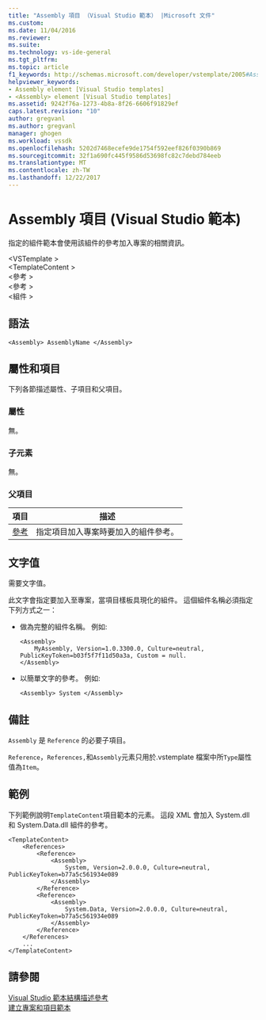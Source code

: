 ```yaml
---
title: "Assembly 項目 （Visual Studio 範本） |Microsoft 文件"
ms.custom: 
ms.date: 11/04/2016
ms.reviewer: 
ms.suite: 
ms.technology: vs-ide-general
ms.tgt_pltfrm: 
ms.topic: article
f1_keywords: http://schemas.microsoft.com/developer/vstemplate/2005#Assembly
helpviewer_keywords:
- Assembly element [Visual Studio templates]
- <Assembly> element [Visual Studio templates]
ms.assetid: 9242f76a-1273-4b8a-8f26-6606f91829ef
caps.latest.revision: "10"
author: gregvanl
ms.author: gregvanl
manager: ghogen
ms.workload: vssdk
ms.openlocfilehash: 5202d7468ecefe9de1754f592eef826f0390b869
ms.sourcegitcommit: 32f1a690fc445f9586d53698fc82c7debd784eeb
ms.translationtype: MT
ms.contentlocale: zh-TW
ms.lasthandoff: 12/22/2017
---
```

# <a name="assembly-element-visual-studio-templates"></a>Assembly 項目 (Visual Studio 範本)
指定的組件範本會使用該組件的參考加入專案的相關資訊。  
  
 \<VSTemplate >  
 \<TemplateContent >  
 \<參考 >  
 \<參考 >  
 \<組件 >  
  
## <a name="syntax"></a>語法  
  
```  
<Assembly> AssemblyName </Assembly>  
```  
  
## <a name="attributes-and-elements"></a>屬性和項目  
 下列各節描述屬性、子項目和父項目。  
  
### <a name="attributes"></a>屬性  
 無。  
  
### <a name="child-elements"></a>子元素  
 無。  
  
### <a name="parent-elements"></a>父項目  
  
|項目|描述|  
|-------------|-----------------|  
|[參考](../extensibility/reference-element-visual-studio-templates.md)|指定項目加入專案時要加入的組件參考。|  
  
## <a name="text-value"></a>文字值  
 需要文字值。  
  
 此文字會指定要加入至專案，當項目樣板具現化的組件。 這個組件名稱必須指定下列方式之一：  
  
-   做為完整的組件名稱。 例如:   
  
    ```  
    <Assembly>  
        MyAssembly, Version=1.0.3300.0, Culture=neutral, PublicKeyToken=b03f5f7f11d50a3a, Custom = null.  
    </Assembly>  
    ```  
  
-   以簡單文字的參考。 例如:   
  
    ```  
    <Assembly> System </Assembly>  
    ```  
  
## <a name="remarks"></a>備註  
 `Assembly` 是 `Reference` 的必要子項目。  
  
 `Reference`，`References,`和`Assembly`元素只用於.vstemplate 檔案中所`Type`屬性值為`Item`。  
  
## <a name="example"></a>範例  
 下列範例說明`TemplateContent`項目範本的元素。 這段 XML 會加入 System.dll 和 System.Data.dll 組件的參考。  
  
```  
<TemplateContent>  
    <References>  
        <Reference>  
            <Assembly>  
                System, Version=2.0.0.0, Culture=neutral, PublicKeyToken=b77a5c561934e089  
            </Assembly>  
        </Reference>  
        <Reference>  
            <Assembly>  
                System.Data, Version=2.0.0.0, Culture=neutral, PublicKeyToken=b77a5c561934e089  
            </Assembly>  
        </Reference>  
    </References>  
    ...  
</TemplateContent>  
```  
  
## <a name="see-also"></a>請參閱  
 [Visual Studio 範本結構描述參考](../extensibility/visual-studio-template-schema-reference.md)   
 [建立專案和項目範本](../ide/creating-project-and-item-templates.md)